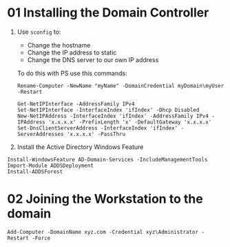 # 01 Installing the Domain Controller

1. Use `sconfig` to:
    - Change the hostname
    - Change the IP address to static
    - Change the DNS server to our own IP address

    To do this with PS use this commands:

    ```shell
    Rename-Computer -NewName "myName" -DomainCredential myDomain\myUser -Restart

    Get-NetIPInterface -AddressFamily IPv4
    Set-NetIPInterface -InterfaceIndex 'ifIndex' -Dhcp Disabled
    New-NetIPAddress -InterfaceIndex 'ifIndex' -AddressFamily IPv4 -IPAddress 'x.x.x.x' -PrefixLength 'x' -DefaultGateway 'x.x.x.x'
    Set-DnsClientServerAddress -InterfaceIndex 'ifIndex' -ServerAddresses 'x.x.x.x' -PassThru
    ```

2. Install the Active Directory Windows Feature

```shell
Install-WindowsFeature AD-Domain-Services -IncludeManagementTools
Import-Module ADDSDeployment
Install-ADDSForest
```

# 02 Joining the Workstation to the domain

```shell
Add-Computer -DomainName xyz.com -Credential xyz\Administrator -Restart -Force
```
